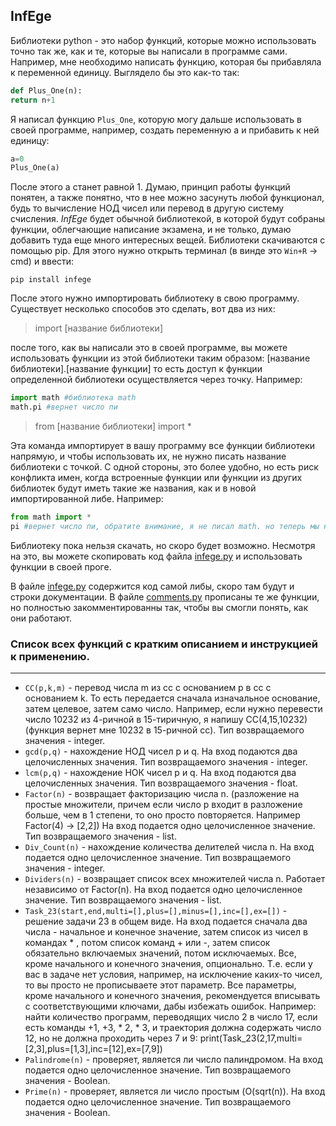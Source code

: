 ## InfEge
Библиотеки python - это набор функций, которые можно использовать точно так же, как и те, которые вы написали в программе сами.
Например, мне необходимо написать функцию, которая бы прибавляла к переменной единицу. Выглядело бы это как-то так:

```python
def Plus_One(n):
return n+1
```

Я написал функцию `Plus_One`, которую могу дальше использовать в своей программе, например, создать переменную a и прибавить к ней единицу:

```python
a=0
Plus_One(a)
```

После этого a станет равной 1. 
Думаю, принцип работы функций понятен, а также понятно, что в нее можно засунуть любой функционал, будь то вычисление НОД чисел или перевод в другую систему счисления.
*InfEge* будет обычной библиотекой, в которой будут собраны функции, облегчающие написание экзамена, и не только, думаю добавить туда еще много интересных вещей.
Библиотеки скачиваются с помощью pip. Для этого нужно открыть терминал (в винде это `Win+R` -> cmd) и ввести:

`pip install infege`

После этого нужно импортировать библиотеку в свою программу. Существует несколько способов это сделать, вот два из них:

>import [название библиотеки]

после того, как вы написали это в своей программе, вы можете использовать функции из этой библиотеки таким образом: [название библиотеки].[название функции]
то есть доступ к функции определенной библиотеки осуществляется через точку. Например:

```python
import math #библиотека math
math.pi #вернет число пи
```

>from [название библиотеки] import *

Эта команда импортирует в вашу программу все функции библиотеки напрямую, и чтобы использовать их, не нужно писать название библиотеки с точкой. 
С одной стороны, это более удобно, но есть риск конфликта имен, когда встроенные функции или функции из других библиотек будут иметь такие же названия, как и в новой импортированной либе. Например:

```python
from math import *
pi #вернет число пи, обратите внимание, я не писал math. но теперь мы не сможем создать свою переменную с названием pi. 
```

Библиотеку пока нельзя скачать, но скоро будет возможно. Несмотря на это, вы можете скопировать код файла [infege.py](./infege.py) и использовать функции в своей проге.

В файле [infege.py](./infege.py) содержится код самой либы, скоро там будут и строки документации. В файле [comments.py](./comments.py) прописаны те же функции, но полностью закомментированны так, чтобы вы смогли понять, как они работают.

### Список всех функций с кратким описанием и инструкцией к применению.
___
- `CC(p,k,m)` - перевод числа m из сс с основанием p в сс с основанием k. То есть передается сначала изначальное основание, затем целевое, затем само число. Например, если нужно перевести число 10232 из 4-ричной в 15-тиричную, я напишу CC(4,15,10232) (функция вернет мне 10232 в 15-ричной сс). Тип возвращаемого значения - integer.
- `gcd(p,q)` - нахождение НОД чисел p и q. На вход подаются два целочисленных значения. Тип возвращаемого значения - integer.
- `lcm(p,q)` - нахождение НОК чисел p и q. На вход подаются два целочисленных значения. Тип возвращаемого значения - float.
- `Factor(n)` - возвращает факторизацию числа n. (разложение на простые множители, причем если число p входит в разложение больше, чем в 1 степени, то оно просто повторяется. Например Factor(4) -> [2,2]) На вход подается одно целочисленное значение. Тип возвращаемого значения - list.
- `Div_Count(n)` - нахождение количества делителей числа n. На вход подается одно целочисленное значение. Тип возвращаемого значения - integer.
- `Dividers(n)` - возвращает список всех множителей числа n. Работает независимо от Factor(n). На вход подается одно целочисленное значение. Тип возвращаемого значения - list.
- `Task_23(start,end,multi=[],plus=[],minus=[],inc=[],ex=[])` - решение задачи 23 в общем виде. На вход подается сначала два числа - начальное и конечное значение, затем список из чисел в командах * , потом список команд + или -, затем список обязательно включаемых значений, потом исключаемых. Все, кроме начального и конечного значения, опционально. Т.е. если у вас в задаче нет условия, например, на исключение каких-то чисел, то вы просто не прописываете этот параметр. Все параметры, кроме начального и конечного значения, рекомендуется вписывать с соответствующими ключами, дабы избежать ошибок. Например: найти количество программ, переводящих число 2 в число 17, если есть команды +1, +3, * 2, * 3, и траектория должна содержать число 12, но не должна проходить через 7 и 9: print(Task_23(2,17,multi=[2,3],plus=[1,3],inc=[12],ex=[7,9])
- `Palindrome(n)` - проверяет, является ли число палиндромом. На вход подается одно целочисленное значение. Тип возвращаемого значения - Boolean.
- `Prime(n)` - проверяет, является ли число простым (O(sqrt(n)). На вход подается одно целочисленное значение. Тип возвращаемого значения - Boolean.

